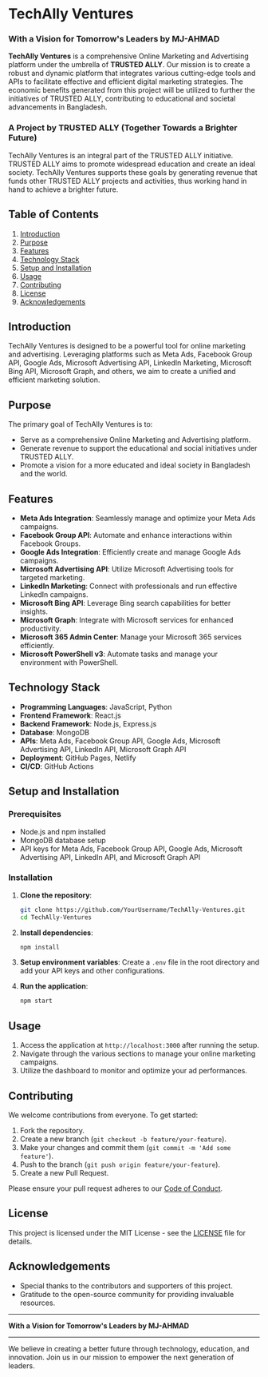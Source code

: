 # TechAlly Ventures

### With a Vision for Tomorrow's Leaders by MJ-AHMAD

**TechAlly Ventures** is a comprehensive Online Marketing and Advertising platform under the umbrella of **TRUSTED ALLY**. Our mission is to create a robust and dynamic platform that integrates various cutting-edge tools and APIs to facilitate effective and efficient digital marketing strategies. The economic benefits generated from this project will be utilized to further the initiatives of TRUSTED ALLY, contributing to educational and societal advancements in Bangladesh.

### A Project by TRUSTED ALLY (Together Towards a Brighter Future)

TechAlly Ventures is an integral part of the TRUSTED ALLY initiative. TRUSTED ALLY aims to promote widespread education and create an ideal society. TechAlly Ventures supports these goals by generating revenue that funds other TRUSTED ALLY projects and activities, thus working hand in hand to achieve a brighter future.

## Table of Contents

1. [Introduction](#introduction)
2. [Purpose](#purpose)
3. [Features](#features)
4. [Technology Stack](#technology-stack)
5. [Setup and Installation](#setup-and-installation)
6. [Usage](#usage)
7. [Contributing](#contributing)
8. [License](#license)
9. [Acknowledgements](#acknowledgements)

## Introduction

TechAlly Ventures is designed to be a powerful tool for online marketing and advertising. Leveraging platforms such as Meta Ads, Facebook Group API, Google Ads, Microsoft Advertising API, LinkedIn Marketing, Microsoft Bing API, Microsoft Graph, and others, we aim to create a unified and efficient marketing solution.

## Purpose

The primary goal of TechAlly Ventures is to:
- Serve as a comprehensive Online Marketing and Advertising platform.
- Generate revenue to support the educational and social initiatives under TRUSTED ALLY.
- Promote a vision for a more educated and ideal society in Bangladesh and the world.

## Features

- **Meta Ads Integration**: Seamlessly manage and optimize your Meta Ads campaigns.
- **Facebook Group API**: Automate and enhance interactions within Facebook Groups.
- **Google Ads Integration**: Efficiently create and manage Google Ads campaigns.
- **Microsoft Advertising API**: Utilize Microsoft Advertising tools for targeted marketing.
- **LinkedIn Marketing**: Connect with professionals and run effective LinkedIn campaigns.
- **Microsoft Bing API**: Leverage Bing search capabilities for better insights.
- **Microsoft Graph**: Integrate with Microsoft services for enhanced productivity.
- **Microsoft 365 Admin Center**: Manage your Microsoft 365 services efficiently.
- **Microsoft PowerShell v3**: Automate tasks and manage your environment with PowerShell.

## Technology Stack

- **Programming Languages**: JavaScript, Python
- **Frontend Framework**: React.js
- **Backend Framework**: Node.js, Express.js
- **Database**: MongoDB
- **APIs**: Meta Ads, Facebook Group API, Google Ads, Microsoft Advertising API, LinkedIn API, Microsoft Graph API
- **Deployment**: GitHub Pages, Netlify
- **CI/CD**: GitHub Actions

## Setup and Installation

### Prerequisites

- Node.js and npm installed
- MongoDB database setup
- API keys for Meta Ads, Facebook Group API, Google Ads, Microsoft Advertising API, LinkedIn API, and Microsoft Graph API

### Installation

1. **Clone the repository**:
   ```bash
   git clone https://github.com/YourUsername/TechAlly-Ventures.git
   cd TechAlly-Ventures
   ```

2. **Install dependencies**:
   ```bash
   npm install
   ```

3. **Setup environment variables**:
   Create a `.env` file in the root directory and add your API keys and other configurations.

4. **Run the application**:
   ```bash
   npm start
   ```

## Usage

1. Access the application at `http://localhost:3000` after running the setup.
2. Navigate through the various sections to manage your online marketing campaigns.
3. Utilize the dashboard to monitor and optimize your ad performances.

## Contributing

We welcome contributions from everyone. To get started:

1. Fork the repository.
2. Create a new branch (`git checkout -b feature/your-feature`).
3. Make your changes and commit them (`git commit -m 'Add some feature'`).
4. Push to the branch (`git push origin feature/your-feature`).
5. Create a new Pull Request.

Please ensure your pull request adheres to our [Code of Conduct](https://mj-ahmad.github.io/TechAlly_Ventures/CC.md).

## License

This project is licensed under the MIT License - see the [LICENSE](LICENSE) file for details.

## Acknowledgements

- Special thanks to the contributors and supporters of this project.
- Gratitude to the open-source community for providing invaluable resources.

---

**With a Vision for Tomorrow's Leaders by MJ-AHMAD**

---

We believe in creating a better future through technology, education, and innovation. Join us in our mission to empower the next generation of leaders.



